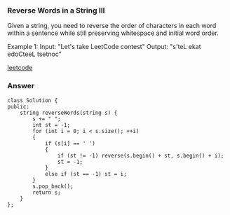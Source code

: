 ### Reverse Words in a String III
Given a string, you need to reverse the order of characters in each word within a sentence while still preserving whitespace and initial word order.

Example 1:
Input: "Let's take LeetCode contest"
Output: "s'teL ekat edoCteeL tsetnoc"

[leetcode](https://leetcode.com/problems/reverse-words-in-a-string-iii/description/)

### Answer
	class Solution {
	public:
	    string reverseWords(string s) {
	        s += " ";
	        int st = -1;
	        for (int i = 0; i < s.size(); ++i)
	        {
	            if (s[i] == ' ') 
	            {
	                if (st != -1) reverse(s.begin() + st, s.begin() + i);
	                st = -1;
	            }
	            else if (st == -1) st = i;
	        }
	        s.pop_back();
	        return s;
	    }
	};